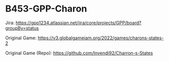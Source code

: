 # B453-GPP-Charon
 
Jira: https://gpp1234.atlassian.net/jira/core/projects/GPP/board?groupBy=status

Original Game: https://v3.globalgamejam.org/2022/games/charons-states-2

Original Game (Repo): https://github.com/Invendi92/Charron-s-States
